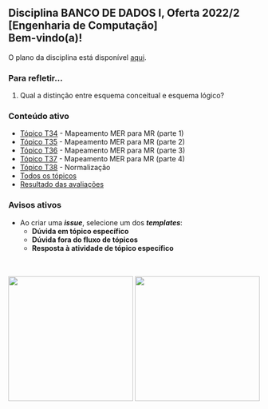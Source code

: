 ## Disciplina **BANCO DE DADOS I**, Oferta 2022/2<br>[Engenharia de Computação]<br>Bem-vindo(a)!<br> 

O plano da disciplina está disponível [aqui](./media/bd-2022-2-bec-plano.pdf).<br>

### Para refletir...

1. Qual a distinção entre esquema conceitual e esquema lógico?

### Conteúdo ativo

- [Tópico T34](./topicos/topico-34.md) - Mapeamento MER para MR (parte 1)
- [Tópico T35](./topicos/topico-35.md) - Mapeamento MER para MR (parte 2)
- [Tópico T36](./topicos/topico-36.md) - Mapeamento MER para MR (parte 3)
- [Tópico T37](./topicos/topico-37.md) - Mapeamento MER para MR (parte 4)
- [Tópico T38](./topicos/topico-38.md) - Normalização
- [Todos os tópicos](topicos/topicos.md)
- [Resultado das avaliações](./topicos/tresultado.md)

### Avisos ativos

- Ao criar uma _**issue**_, selecione um dos _**templates**_:
  - **Dúvida em tópico específico**
  - **Dúvida fora do fluxo de tópicos**
  - **Resposta à atividade de tópico específico**

<br>
<br>
<img src="./media/fig-bd-ilustracao.jpg" width="250">
<img src="./media/tobias-fischer-PkbZahEG2Ng-unsplash.jpg" width="250">
